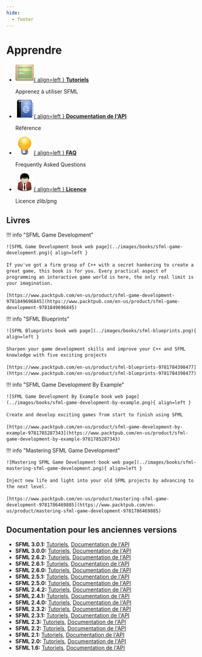 ```yaml
---
hide:
  - footer
---
```


# Apprendre

<div class="grid cards" markdown>

-   [![](../images/icons/tutorials.png){ align=left } __Tutoriels__](../tutorials/3.0/index.md)

    Apprenez à utiliser SFML

-   [![](../images/icons/address_book.png){ align=left } __Documentation de l'API__](../documentation/3.0.2/index.html)

    Référence

-   [![](../images/icons/tip.png){ align=left } __FAQ__](../faq/index.md)

    Frequently Asked Questions

-   [![](../images/icons/user.png){ align=left } __Licence__](../license.md)

    Licence zlib/png

</div>

## Livres

!!! info "SFML Game Development"

    ![SFML Game Development book web page](../images/books/sfml-game-development.png){ align=left }

    If you've got a firm grasp of C++ with a secret hankering to create a great game, this book is for you. Every practical aspect of programming an interactive game world is here‚ the only real limit is your imagination.
  
    [https://www.packtpub.com/en-us/product/sfml-game-development-9781849696845](https://www.packtpub.com/en-us/product/sfml-game-development-9781849696845)

!!! info "SFML Blueprints"

    ![SFML Blueprints book web page](../images/books/sfml-blueprints.png){ align=left }

    Sharpen your game development skills and improve your C++ and SFML knowledge with five exciting projects
  
    [https://www.packtpub.com/en-us/product/sfml-blueprints-9781784398477](https://www.packtpub.com/en-us/product/sfml-blueprints-9781784398477)

!!! info "SFML Game Development By Example"

    ![SFML Game Development By Example book web page](../images/books/sfml-game-development-by-example.png){ align=left }

    Create and develop exciting games from start to finish using SFML
  
    [https://www.packtpub.com/en-us/product/sfml-game-development-by-example-9781785287343](https://www.packtpub.com/en-us/product/sfml-game-development-by-example-9781785287343)

!!! info "Mastering SFML Game Development"

    ![Mastering SFML Game Development book web page](../images/books/sfml-mastering-sfml-game-development.png){ align=left }
    
    Inject new life and light into your old SFML projects by advancing to the next level.
  
    [https://www.packtpub.com/en-us/product/mastering-sfml-game-development-9781786469885](https://www.packtpub.com/en-us/product/mastering-sfml-game-development-9781786469885)


## Documentation pour les anciennes versions

- **SFML 3.0.1:** [Tutoriels](../tutorials/3.0/index.md), [Documentation de l'API](../documentation/3.0.1/index.html)
- **SFML 3.0.0:** [Tutoriels](../tutorials/3.0/index.md), [Documentation de l'API](../documentation/3.0.0/index.html)
- **SFML 2.6.2:** [Tutoriels](https://www.sfml-dev.org/tutorials/2.6), [Documentation de l'API](https://www.sfml-dev.org/documentation/2.6.2)
- **SFML 2.6.1:** [Tutoriels](https://www.sfml-dev.org/tutorials/2.6), [Documentation de l'API](https://www.sfml-dev.org/documentation/2.6.1)
- **SFML 2.6.0:** [Tutoriels](https://www.sfml-dev.org/tutorials/2.6), [Documentation de l'API](https://www.sfml-dev.org/documentation/2.6.0)
- **SFML 2.5.1:** [Tutoriels](https://www.sfml-dev.org/tutorials/2.5), [Documentation de l'API](https://www.sfml-dev.org/documentation/2.5.1)
- **SFML 2.5.0:** [Tutoriels](https://www.sfml-dev.org/tutorials/2.5), [Documentation de l'API](https://www.sfml-dev.org/documentation/2.5.0)
- **SFML 2.4.2:** [Tutoriels](https://www.sfml-dev.org/tutorials/2.4), [Documentation de l'API](https://www.sfml-dev.org/documentation/2.4.2)
- **SFML 2.4.1:** [Tutoriels](https://www.sfml-dev.org/tutorials/2.4), [Documentation de l'API](https://www.sfml-dev.org/documentation/2.4.1)
- **SFML 2.4.0:** [Tutoriels](https://www.sfml-dev.org/tutorials/2.4), [Documentation de l'API](https://www.sfml-dev.org/documentation/2.4.0)
- **SFML 2.3.2:** [Tutoriels](https://www.sfml-dev.org/tutorials/2.3), [Documentation de l'API](https://www.sfml-dev.org/documentation/2.3.2)
- **SFML 2.3.1:** [Tutoriels](https://www.sfml-dev.org/tutorials/2.3), [Documentation de l'API](https://www.sfml-dev.org/documentation/2.3.1)
- **SFML 2.3:** [Tutoriels](https://www.sfml-dev.org/tutorials/2.3), [Documentation de l'API](https://www.sfml-dev.org/documentation/2.3)
- **SFML 2.2:** [Tutoriels](https://www.sfml-dev.org/tutorials/2.2), [Documentation de l'API](https://www.sfml-dev.org/documentation/2.2)
- **SFML 2.1:** [Tutoriels](https://www.sfml-dev.org/tutorials/2.1), [Documentation de l'API](https://www.sfml-dev.org/documentation/2.1)
- **SFML 2.0:** [Tutoriels](https://www.sfml-dev.org/tutorials/2.0), [Documentation de l'API](https://www.sfml-dev.org/documentation/2.0)
- **SFML 1.6:** [Tutoriels](https://www.sfml-dev.org/tutorials/1.6), [Documentation de l'API](https://www.sfml-dev.org/documentation/1.6)